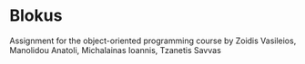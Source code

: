 # Blokus
Assignment for the object-oriented programming course by  Zoidis Vasileios, Manolidou Anatoli, Michalainas Ioannis, Tzanetis Savvas

